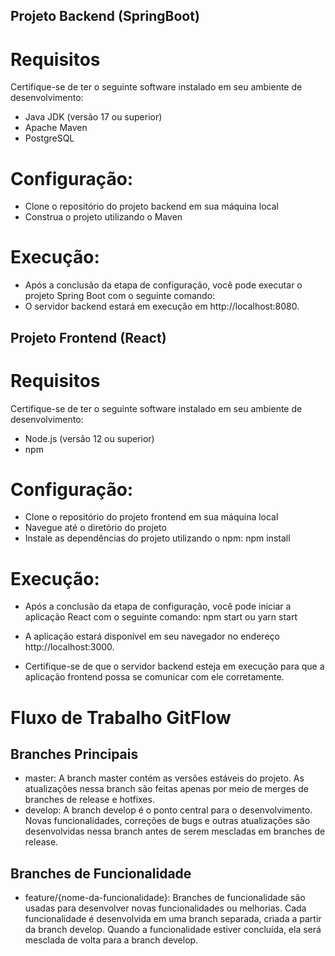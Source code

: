 ## Projeto Backend (SpringBoot)
# Requisitos
Certifique-se de ter o seguinte software instalado em seu ambiente de desenvolvimento:

* Java JDK (versão 17 ou superior)
* Apache Maven
* PostgreSQL

# Configuração:
* Clone o repositório do projeto backend em sua máquina local
* Construa o projeto utilizando o Maven

# Execução:
* Após a conclusão da etapa de configuração, você pode executar o projeto Spring Boot com o seguinte comando:
* O servidor backend estará em execução em http://localhost:8080.

## Projeto Frontend (React)
# Requisitos
Certifique-se de ter o seguinte software instalado em seu ambiente de desenvolvimento:
* Node.js (versão 12 ou superior)
* npm

# Configuração:
* Clone o repositório do projeto frontend em sua máquina local
* Navegue até o diretório do projeto
* Instale as dependências do projeto utilizando o npm:
npm install

# Execução:
* Após a conclusão da etapa de configuração, você pode iniciar a aplicação React com o seguinte comando:
npm start ou yarn start

* A aplicação estará disponível em seu navegador no endereço http://localhost:3000.

* Certifique-se de que o servidor backend esteja em execução para que a aplicação frontend possa se comunicar com ele corretamente.


# Fluxo de Trabalho GitFlow

## Branches Principais
* master: A branch master contém as versões estáveis do projeto. As atualizações nessa branch são feitas apenas por meio de merges de branches de release e hotfixes.
* develop: A branch develop é o ponto central para o desenvolvimento. Novas funcionalidades, correções de bugs e outras atualizações são desenvolvidas nessa branch antes de serem mescladas em branches de release.

## Branches de Funcionalidade
* feature/{nome-da-funcionalidade}: Branches de funcionalidade são usadas para desenvolver novas funcionalidades ou melhorias. Cada funcionalidade é desenvolvida em uma branch separada, criada a partir da branch develop. Quando a funcionalidade estiver concluída, ela será mesclada de volta para a branch develop.
